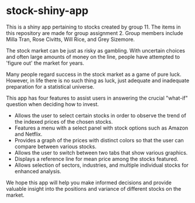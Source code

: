 # stock-shiny-app
This is a shiny app pertaining to stocks created by group 11. The items in this repository are made for group assignment 2. Group members include Milla Tran, Rose Civitts, Will Rice, and Grey Sizemore.

The stock market can be just as risky as gambling. With uncertain choices and often large amounts of money on the line, people have attempted to 'figure out' the market for years. 

Many people regard success in the stock market as a game of pure luck. However, in life there is no such thing as luck, just adequate and inadequate preparation for a statistical universe.

This app has four features to assist users in answering the crucial "what-if" question when deciding how to invest.

- Allows the user to select certain stocks in order to observe the trend of the indexed prices of the chosen stocks.
- Features a menu with a select panel with stock options such as Amazon and Netflix. 
- Provides a graph of the prices with distinct colors so that the user can compare between various stocks.
- Allows the user to switch between two tabs that show various graphics. 
- Displays a reference line for mean price among the stocks featured. 
- Allows selection of sectors, industries, and multiple individual stocks for enhanced analysis.


We hope this app will help you make informed decisions and provide valuable insight into the positions and variance of different stocks on the market.
